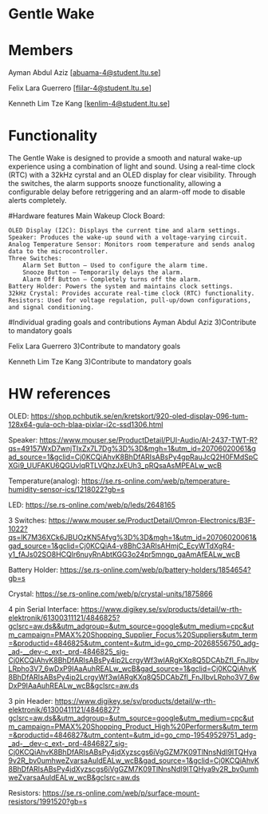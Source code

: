 # Gentle Wake


# Members

Ayman Abdul Aziz
[abuama-4@student.ltu.se]

Felix Lara Guerrero
[flilar-4@student.ltu.se]

Kenneth Lim Tze Kang
[kenlim-4@student.ltu.se]


# Functionality
The Gentle Wake is designed to provide a smooth and natural wake-up experience using a combination of light and sound. Using a real-time clock (RTC) with a 32kHz cyrstal and an OLED display for clear visibility. Through the switches, the alarm supports snooze functionality, allowing a configurable delay before retriggering and an alarm-off mode to disable alerts completely.



#Hardware features
Main Wakeup Clock Board:

    OLED Display (I2C): Displays the current time and alarm settings.
    Speaker: Produces the wake-up sound with a voltage-varying circuit.
    Analog Temperature Sensor: Monitors room temperature and sends analog data to the microcontroller.
    Three Switches:
        Alarm Set Button – Used to configure the alarm time.
        Snooze Button – Temporarily delays the alarm.
        Alarm Off Button – Completely turns off the alarm.
    Battery Holder: Powers the system and maintains clock settings.
    32kHz Crystal: Provides accurate real-time clock (RTC) functionality.
    Resistors: Used for voltage regulation, pull-up/down configurations, and signal conditioning.





#Individual grading goals and contributions
Ayman Abdul Aziz
3)Contribute to mandatory goals

Felix Lara Guerrero 
3)Contribute to mandatory goals

Kenneth Lim Tze Kang
3)Contribute to mandatory goals




# HW references 
OLED: https://shop.pchbutik.se/en/kretskort/920-oled-display-096-tum-128x64-gula-och-blaa-pixlar-i2c-ssd1306.html

Speaker: 
https://www.mouser.se/ProductDetail/PUI-Audio/AI-2437-TWT-R?qs=49157WxD7wnjTIxZx7L7Dg%3D%3D&mgh=1&utm_id=20706020061&gad_source=1&gclid=Cj0KCQiAhvK8BhDfARIsABsPy4gpRauJcQ2H0FMdSpCXGi9_UUFAKU6QGUvlqRTLVQhzJxEUh3_pRQsaAsMPEALw_wcB 

Temperature(analog): https://se.rs-online.com/web/p/temperature-humidity-sensor-ics/1218022?gb=s

LED: https://se.rs-online.com/web/p/leds/2648165

3 Switches: 
https://www.mouser.se/ProductDetail/Omron-Electronics/B3F-1022?qs=lK7M36XCk6JBUOzKN5Afvg%3D%3D&mgh=1&utm_id=20706020061&gad_source=1&gclid=Cj0KCQiA4-y8BhC3ARIsAHmjC_EcyWTdXgR4-y1_fAJs02SO8HCQlr6nuyRnAbtKGG3o24pr5mngp_gaAmAfEALw_wcB

Battery Holder: https://se.rs-online.com/web/p/battery-holders/1854654?gb=s 

Crystal: https://se.rs-online.com/web/p/crystal-units/1875866 

4 pin Serial Interface: 
https://www.digikey.se/sv/products/detail/w-rth-elektronik/61300311121/4846825?gclsrc=aw.ds&&utm_adgroup=&utm_source=google&utm_medium=cpc&utm_campaign=PMAX%20Shopping_Supplier_Focus%20Suppliers&utm_term=&productid=4846825&utm_content=&utm_id=go_cmp-20268556750_adg-_ad-__dev-c_ext-_prd-4846825_sig-Cj0KCQiAhvK8BhDfARIsABsPy4ip2LcrgyWf3wlARgKXq8Q5DCAbZfl_FnJIbvLRpho3V7_6wDxP9IAaAuhREALw_wcB&gad_source=1&gclid=Cj0KCQiAhvK8BhDfARIsABsPy4ip2LcrgyWf3wlARgKXq8Q5DCAbZfl_FnJIbvLRpho3V7_6wDxP9IAaAuhREALw_wcB&gclsrc=aw.ds 

3 pin Header: 
https://www.digikey.se/sv/products/detail/w-rth-elektronik/61300411121/4846827?gclsrc=aw.ds&&utm_adgroup=&utm_source=google&utm_medium=cpc&utm_campaign=PMAX%20Shopping_Product_High%20Performers&utm_term=&productid=4846827&utm_content=&utm_id=go_cmp-19549529751_adg-_ad-__dev-c_ext-_prd-4846827_sig-Cj0KCQiAhvK8BhDfARIsABsPy4jdXyzscgs6iVgGZM7K09TlNnsNdI9ITQHya9v2R_bv0umhweZvarsaAuldEALw_wcB&gad_source=1&gclid=Cj0KCQiAhvK8BhDfARIsABsPy4jdXyzscgs6iVgGZM7K09TlNnsNdI9ITQHya9v2R_bv0umhweZvarsaAuldEALw_wcB&gclsrc=aw.ds 

Resistors: https://se.rs-online.com/web/p/surface-mount-resistors/1991520?gb=s

